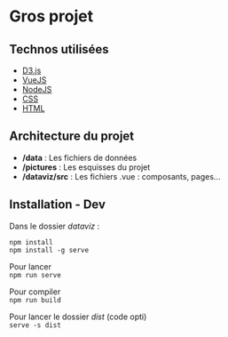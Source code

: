 # Gros projet 

## Technos utilisées 
* [D3.js](https://d3js.org/)
* [VueJS](https://vuejs.org/)
* [NodeJS](https://nodejs.org/en/)
* [CSS](https://developer.mozilla.org/fr/docs/Web/CSS)
* [HTML](https://developer.mozilla.org/fr/docs/Web/HTML)

## Architecture du projet
* **/data** : Les fichiers de données
* **/pictures** : Les esquisses du projet
* **/dataviz/src** : Les fichiers .vue : composants, pages...

## Installation - Dev
Dans le dossier *dataviz* :     

```
npm install 
npm install -g serve
```   
Pour lancer   
```npm run serve```  

Pour compiler  
```npm run build```

Pour lancer le dossier *dist* (code opti)   
```serve -s dist```

